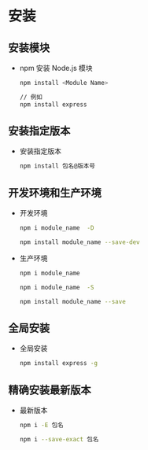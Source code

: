 # 安装

## 安装模块

+ npm 安装 Node.js 模块

  ```bash
  npm install <Module Name>

  // 例如
  npm install express
  ```

## 安装指定版本

+ 安装指定版本

  ```bash
  npm install 包名@版本号
  ```

## 开发环境和生产环境

+ 开发环境

  ```bash
  npm i module_name  -D

  npm install module_name --save-dev
  ```

+ 生产环境

  ```bash
  npm i module_name

  npm i module_name  -S

  npm install module_name --save
  ```

## 全局安装

+ 全局安装

  ```bash
  npm install express -g
  ```

## 精确安装最新版本

+ 最新版本

  ```bash
  npm i -E 包名

  npm i --save-exact 包名
  ```
